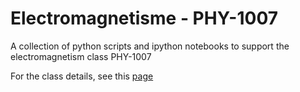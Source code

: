 Electromagnetisme - PHY-1007
============================

A collection of python scripts and ipython notebooks to support the electromagnetism class PHY-1007

For the class details, see this [page](http://www2.ulaval.ca/les-etudes/cours/repertoire/detailsCours/phy-1007-electromagnetisme.html)

